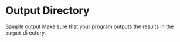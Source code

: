 # Output Directory
Sample output 
Make sure that your program outputs the results in the `output` directory.
